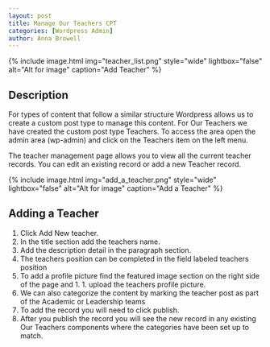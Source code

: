 ```yaml
---
layout: post
title: Manage Our Teachers CPT
categories: [Wordpress Admin]
author: Anna Browell
---
```

{% include image.html img="teacher_list.png" style="wide" lightbox="false" alt="Alt for image" caption="Add Teacher" %}


## Description

For types of content that follow a similar structure Wordpress allows us to create a custom post type to manage this content. For Our Teachers we have created the custom post type Teachers. To access the area open the admin area (wp-admin) and click on the Teachers item on the left menu.

The teacher management page allows you to view all the current teacher records. You can edit an existing record or add a new Teacher record.


{% include image.html img="add_a_teacher.png" style="wide" lightbox="false" alt="Alt for image" caption="Add a Teacher" %}


## Adding a Teacher


1. Click Add New teacher. 
2. In the title section add the teachers name. 
3. Add the description detail in the paragraph section.
4. The teachers position can be completed in the field labeled teachers position
5. To add a profile picture find the featured image section on the right side of the page and 1. 1. upload the teachers profile picture.
6. We can also categorize the content by marking the teacher post as part of the Academic or  Leadership teams
7. To add the record you will need to click publish.
8. After you publish the record you will see the new record in any existing Our Teachers components where the categories have been set up to match.

